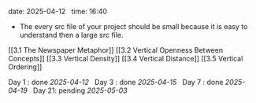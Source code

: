 date: 2025-04-12  
time: 16:40  

- The every src file of your project should be small because it is easy to understand then a large src file.
  
[[3.1 The Newspaper Metaphor]]
[[3.2 Vertical Openness Between Concepts]]
[[3.3 Vertical Density]]
[[3.4 Vertical Distance]]
[[3.5 Vertical Ordering]]

Day 1 : done *2025-04-12*  
Day 3 : done *2025-04-15*  
Day 7 : done *2025-04-19*  
Day 21: pending *2025-05-03*